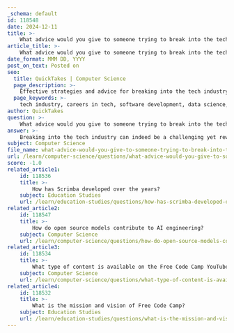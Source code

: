 ```yaml
---
_schema: default
id: 118548
date: 2024-12-11
title: >-
    What advice would you give to someone trying to break into the tech industry?
article_title: >-
    What advice would you give to someone trying to break into the tech industry?
date_format: MMM DD, YYYY
post_on_text: Posted on
seo:
  title: QuickTakes | Computer Science
  page_description: >-
    Effective strategies and advice for breaking into the tech industry, including understanding roles, learning skills, utilizing online resources, engaging with communities, and staying updated on trends.
  page_keywords: >-
    tech industry, careers in tech, software development, data science, coding skills, online learning, coding communities, industry trends, job market, career advice
author: QuickTakes
question: >-
    What advice would you give to someone trying to break into the tech industry?
answer: >-
    Breaking into the tech industry can indeed be a challenging yet rewarding journey. Here are some effective strategies and advice to help you navigate this path successfully:\n\n1. **Understand Tech Roles**: The tech industry encompasses a wide range of roles, such as software developers, data scientists, cybersecurity experts, and UX/UI designers. Familiarizing yourself with these roles and their specific responsibilities can help you identify which area aligns with your interests and skills.\n\n2. **Research Job Listings**: Actively researching job listings can provide insights into the current demand for various positions and the skills required. This can help you tailor your learning and development efforts to meet industry needs.\n\n3. **Learn Relevant Skills**: Depending on the role you are interested in, you may need to acquire specific technical skills. For instance, understanding programming languages like Python or R, and tools like Tableau for data visualization, can be beneficial for data science roles. For software development, learning languages such as JavaScript, Java, or C++ is essential.\n\n4. **Utilize Online Learning Platforms**: Platforms like Free Code Camp and Scrimba offer free coding education and interactive video tutorials. These resources can help you build foundational skills and gain practical experience through project-based learning.\n\n5. **Join Coding Communities**: Engaging with coding communities can provide support, motivation, and networking opportunities. Communities like those found on Free Code Camp or Codedamn can be invaluable for sharing experiences and learning from others.\n\n6. **Practice Regularly**: Consistent practice is key to mastering coding skills. Set aside time each day to work on coding exercises, projects, or challenges. This will help reinforce your learning and build confidence.\n\n7. **Seek Career Advice**: Consider reaching out to mentors or professionals in the tech industry for guidance. Platforms like the Breaking Into Startups Podcast feature stories from individuals who have successfully transitioned into tech, offering inspiration and practical advice.\n\n8. **Stay Updated on Industry Trends**: The tech industry is constantly evolving, especially with advancements in AI and other technologies. Keeping abreast of these trends can help you position yourself effectively in the job market.\n\n9. **Be Persistent and Resilient**: Breaking into tech may take time and effort, so it's important to remain persistent. Embrace challenges as learning opportunities and don't be discouraged by setbacks.\n\nBy following these strategies and leveraging available resources, you can enhance your chances of successfully entering the tech industry. Remember, the journey may be challenging, but with determination and the right approach, you can achieve your goals.
subject: Computer Science
file_name: what-advice-would-you-give-to-someone-trying-to-break-into-the-tech-industry.md
url: /learn/computer-science/questions/what-advice-would-you-give-to-someone-trying-to-break-into-the-tech-industry
score: -1.0
related_article1:
    id: 118536
    title: >-
        How has Scrimba developed over the years?
    subject: Education Studies
    url: /learn/education-studies/questions/how-has-scrimba-developed-over-the-years
related_article2:
    id: 118547
    title: >-
        How do open source models contribute to AI engineering?
    subject: Computer Science
    url: /learn/computer-science/questions/how-do-open-source-models-contribute-to-ai-engineering
related_article3:
    id: 118534
    title: >-
        What type of content is available on the Free Code Camp YouTube channel?
    subject: Computer Science
    url: /learn/computer-science/questions/what-type-of-content-is-available-on-the-free-code-camp-youtube-channel
related_article4:
    id: 118532
    title: >-
        What is the mission and vision of Free Code Camp?
    subject: Education Studies
    url: /learn/education-studies/questions/what-is-the-mission-and-vision-of-free-code-camp
---
```


&nbsp;